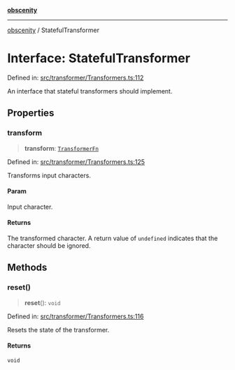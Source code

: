 [**obscenity**](../README.md)

***

[obscenity](../README.md) / StatefulTransformer

# Interface: StatefulTransformer

Defined in: [src/transformer/Transformers.ts:112](https://github.com/jo3-l/obscenity/blob/907e5d7d34bb29e7d66f262535368ae2d124a8eb/src/transformer/Transformers.ts#L112)

An interface that stateful transformers should implement.

## Properties

### transform

> **transform**: [`TransformerFn`](../type-aliases/TransformerFn.md)

Defined in: [src/transformer/Transformers.ts:125](https://github.com/jo3-l/obscenity/blob/907e5d7d34bb29e7d66f262535368ae2d124a8eb/src/transformer/Transformers.ts#L125)

Transforms input characters.

#### Param

Input character.

#### Returns

The transformed character. A return value of `undefined` indicates
that the character should be ignored.

## Methods

### reset()

> **reset**(): `void`

Defined in: [src/transformer/Transformers.ts:116](https://github.com/jo3-l/obscenity/blob/907e5d7d34bb29e7d66f262535368ae2d124a8eb/src/transformer/Transformers.ts#L116)

Resets the state of the transformer.

#### Returns

`void`
